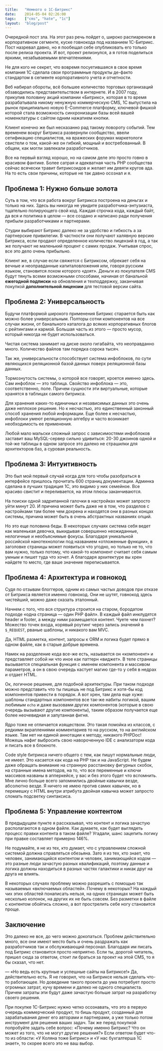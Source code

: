 ```yaml
---
title:   "Немного о 1С-Битрикс"
date:    2014-05-04 02:26:00
tags:    ["cms", "hate", "1c"]
layout:  "blog/post"
---
```


Очередной пост зла. На этот раз речь пойдет о, широко распиареном в корпоративном сегменте, куске говнокода под названием 1С-Битрикс. Пост назревал давно, но я пообещал себе опубликовать его только после релиза проекта. И вот, проект релизнулся, а я готов поделиться яркими, незабываемыми впечатлениями.

<!-- cut -->

Не для кого не секрет, что вовремя посуетившаяся в свое время компания 1С сделала свои программные продукты де-факто стандартом в сегменте корпоративного учета и отчетности.

Веб набирал обороты, всё большее количество торговых организаций обзаводились представительством в интернете. И в 2007 году, прикупив половину акций компании «Битрикс», которая в то время разрабатывала никому ненужную коммерческую CMS, 1С выпустила на рынок приципиально новую E-Commerce платформу, ключевой фишкой которой стала возможность синхронизации базы всей вашей номенклатуры с сайтом одним нажатием кнопки.

Клиент конечно же был несказанно рад такому повороту событий. Тем временем вокруг Битрикса развернули сообщество, ввели сетификацию специалистов, на вражеских форумах маркетологи свистели о том, какой-же он гибкий, мощный и востребованный. В общем, как могли завлекали разработчиков.

Все на первый взгляд хорошо, но на самом деле это просто говно в красивом фантике. Более сатрая и адекватная часть PHP сообщества сейчас всячески травит битриксоидов и желает им девяти кругов ада. На то есть свои причины, которые не так давно осознал и я.

## Проблема 1: Нужно больше золота

Суть в том, что вся работа вокруг Битрикса построена на деньгах и только на них. Здесь вы никогда не увидите разработчика-энтузиаста, тщательно полирующего свой код. Каждая строчка кода, каждый байт, да вся и политика в целом — все создано и написано ради получения прибыли разработчиками и партнерами.

Студии выбирают Битрикс далеко не за удобство и гибкость а за партнерские привилегии. В частности они получают халявную версию Битрикса, если продают определенное количество лицензий в год, а так же получают не маленький процент с самих продаж. Учитывая спрос, все это дело очень прибыльно.

Клиент же, в случае если свяжется с Битриксом, обрекает себя на вечные и неоправданные капиталовложения или, говоря русским языком, становится лохом которого «доят». Деньги из покупателя CMS будут тянуть всеми возможными способами, начиная от банальной **ежегодной подписки** на обновления и техподдержку, заканчивая покупкой **дополнительной лицензии** для тестовой версии сайта.

## Проблема 2: Универсальность

Будучи платформой широкого применения Битрикс старается быть как можно более универсальным. Полторы сотни компонентов на все случаи жизни, от банального каталога до всяких корпоративных блогов с рейтингами и кармой. Большая часть из этого — просто мусор, который никогда не будет использоваться.

Чистая система занимает на диске около гигабайта, что неоправданно много. Количество файлов там порядка сорока тысяч.

Так же, универсальности способствует система инфоблоков, по сути являющихся реляционной базой данных поверх реляционной базы данных.

Тормознутость системы, о которой все говорят, кроется именно здесь. Сам инфоблок — это таблица. Свойство инфоблока — это, соответственно, поле. Причем сущности эти виртуальные, которые хранятся в таблицах самого битрикса.

Для хранения каких-то единичных и независимых данных это очень даже неплохое решение. Но к несчастью, это единственный законный способ хранения любой информации. Еще более к несчастью, инфоблоки умеют реляционную алгебру и часто возникает необходимость ее применения.

Любой мало мальски сложный запрос с зависимостями инфоблоков заставит ваш MySQL-сервер сильно удивиться: 20-30 джоинов одной и той-же таблицы в одном запросе это далеко не страшилки для архитекторов баз, а суровая реальность.

## Проблема 3: Интуитивность

Это был мой первый случай когда для того чтобы разобраться в интерфейсе пришлось прочитать 600 страниц документации. Админка сделана в лучших традиция 1С, это видимо у них семейное. Все красиво свистит и переливается, на этом плюсы заканчиваются.

На поиски одной задрипанной галочки в настройках может запросто уйти минут 20. И причина может быть даже не в том, что разделов с настройками там более чем дохрена и находятся они в разных концах системы, причина может быть в очень абстрактных названиях опций.

Но это еще половина беды. В некоторых случаях система себя ведет как маленькая девочка, выкидывая совершенно неожиданные, нелогичные и необъяснимые фокусы. Благодаря уникальной российской нанотехнологии под названием «отложенные функции», в заголовке страницы может появиться что угодно, но только не то, что вам нужно, только потому, что какой-то компонент считает себя самым умным и пишет туда что хочет. А благодаря архитектуре вы хрен найдете то место, где ваше значение переписывается.

## Проблема 4: Архитектура и говнокод

Судя по отзывам блоггеров, одним из самых частых доводов при отказе от Битрикса является именно говнокод. Они не шутят, говнокод здесь чистейший, можно даже сказать эталонный.

Начнем с того, что вся структура строится на старом, бородатом подходе «одна страница — один PHP файл». В каждый файл инклудятся header и footer, а между ними размещается контент. Чуете чем пахнет? Можество точек входа, корявый роутинг через запись значений в `$_REQUEST`, рваные шаблоны, и никакого вам MVC.

Да, HTML разметка, контент, запросы к ORM и логика будет прямо в одном файле, как в старые добрые времена.

Намек на разделение кода все-же есть, называется он «компонент» и представляет собой ни что иное как паттерн «виджет». В теле страницы вызывается специальная функция с именем компонента и массивом параметров, а он в свою очередь кастует магию где-то у себя в недрах и отдает HTML.

Ок, логичное решение, для подобной архитектуры. При таком подходе можно представить что ты пишешь не под Битрикс и хотя-бы код компонентов привести в порядок. А вот хрен, там дела еще хуже: шаблоны стандартных компонентов все так-же набиты логикой, вашим любимым `echo` и даже вызовами других компонентов (которые в свою очередь вызывают другие компоненты), таким образом получается еще более неочевидная и запутанная фигня.

Ядро тоже не отличается изяществом. Это такая помойка из классов, с редкими вкраплениями комментариев то на русском, то на английском языке. Там нет ни единой аннотации к методу, никакого PHPDoc! Можешь нафиг выбросить свою навороченную IDE с анализаторм кода и писать все в блокноте.

Code style битрикса ничего общего с тем, как пишут нормальные люди, не имеет. Это касается как кода на PHP так и на JavaScript. Не будем даже обращать внимание на странную расстановку фигурных скобок, на странные имена методов, на то, что все переменные и ключи массивов названы в апперкейсе, у вас и без этого будет что вспомнить. Мне лично больше всего запомнились двойные кавычки везде, абсолютно везде. Я ничего не имею против самих кавычек, но в перемешку с HTML внутри атрибута двойная кавычка может запросто сломать подсветку синтаксиса.

## Проблема 5: Управление контентом

В предыдущем пункте я рассказывал, что контент и логика зачастую располагаются в одном файле. Как думаете, как будет выглядеть процесс правки контента в таком файле? Угадали, шанс зацепить логику при правке составляет примерно 146%. 

Не подумайте, я не из тех, кто думает, что с управлением сложной системой должна справляться обезьяна. Зато я из тех, кто знает, что человек, занимающийся контентом и человек, занимающийся кодом — это разные люди зачастую разных квалификаций, поэтому данные и логика должны находиться в разных частях галактики и никак друг на друга не влиять.

В некоторых случаях проблему можно разрешить с помощью так называемых «включаемых областей». Почему в некоторых? На каждый чих этих областей понаписать нельзя, на одних страницах может быть несколько колонок, на других их не быть совсем. Без разметки в файле с контентом обойтись сложно, а вот прострелить себе ногу становится проще.

## Заключение

Это далеко не все, до чего можно докопаться. Проблем действительно много, все они имеют место быть и очень раздражать как разработчиков так и обслуживающий персонал. Благодаря им писать под Битрикс становится просто неприятно. Если ты, дорогой читатель, пришел сюда за ответом, стоит ли браться за проект на этой CMS, то я бы сказал, что нет.

— «Но ведь есть крупные и успешные сайты на Битриксе!» Да, действительно есть. Я не говорил, что на Битриксе нельзя сделать что-то работающее. Но доведение такого проекта до ума потребует просто огромных затрат, кучу времени и далеко не одного специалиста. Причем затраты эти будут даже зачастую больше затрат на разработку своего решения.

При покупке 1С-Битрикс нужно четко осознавать, что это в первую очередь коммерческий продукт, то бишь продукт, созданный для зарабатывания денег его авторами и партнерами, а уже только потом инструмент для решения ваших задач. Так же перед покупкой попробуйте задать себе вопрос: «Почему именно Битрикс? Что он может из того, что не могут другие решения?» Если ответом будет что-то из области: «У Коляна тоже Битрикс» и «У нас бухгалтерша 1С знает», то скорее всего это не ваш выбор.
